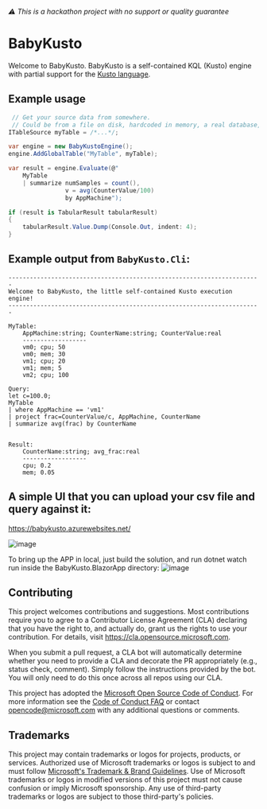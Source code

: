 _⚠ This is a hackathon project with no support or quality guarantee_

# BabyKusto

Welcome to BabyKusto. BabyKusto is a self-contained KQL (Kusto) engine
with partial support for the [Kusto language](https://docs.microsoft.com/en-us/azure/data-explorer/kusto/query/).

## Example usage

```cs
 // Get your source data from somewhere.
 // Could be from a file on disk, hardcoded in memory, a real database, etc.
ITableSource myTable = /*...*/;

var engine = new BabyKustoEngine();
engine.AddGlobalTable("MyTable", myTable);

var result = engine.Evaluate(@"
    MyTable
    | summarize numSamples = count(),
                v = avg(CounterValue/100)
                by AppMachine");

if (result is TabularResult tabularResult)
{
    tabularResult.Value.Dump(Console.Out, indent: 4);
}
```

## Example output from `BabyKusto.Cli`:

```
-----------------------------------------------------------------------
Welcome to BabyKusto, the little self-contained Kusto execution engine!
-----------------------------------------------------------------------

MyTable:
    AppMachine:string; CounterName:string; CounterValue:real
    ------------------
    vm0; cpu; 50
    vm0; mem; 30
    vm1; cpu; 20
    vm1; mem; 5
    vm2; cpu; 100

Query:
let c=100.0;
MyTable
| where AppMachine == 'vm1'
| project frac=CounterValue/c, AppMachine, CounterName
| summarize avg(frac) by CounterName


Result:
    CounterName:string; avg_frac:real
    ------------------
    cpu; 0.2
    mem; 0.05
```

## A simple UI that you can upload your csv file and query against it:
https://babykusto.azurewebsites.net/

![image](https://user-images.githubusercontent.com/92544828/137521390-4c2168a8-40f1-40b3-b410-a81e9db2bd1e.png)

To bring up the APP in local, just build the solution, and run dotnet watch run inside the BabyKusto.BlazorApp directory:
![image](https://user-images.githubusercontent.com/92544828/137518974-3cba9d4f-dbcc-4d52-abde-1d99e34107f7.png)

## Contributing

This project welcomes contributions and suggestions.  Most contributions require you to agree to a
Contributor License Agreement (CLA) declaring that you have the right to, and actually do, grant us
the rights to use your contribution. For details, visit https://cla.opensource.microsoft.com.

When you submit a pull request, a CLA bot will automatically determine whether you need to provide
a CLA and decorate the PR appropriately (e.g., status check, comment). Simply follow the instructions
provided by the bot. You will only need to do this once across all repos using our CLA.

This project has adopted the [Microsoft Open Source Code of Conduct](https://opensource.microsoft.com/codeofconduct/).
For more information see the [Code of Conduct FAQ](https://opensource.microsoft.com/codeofconduct/faq/) or
contact [opencode@microsoft.com](mailto:opencode@microsoft.com) with any additional questions or comments.

## Trademarks

This project may contain trademarks or logos for projects, products, or services. Authorized use of Microsoft 
trademarks or logos is subject to and must follow 
[Microsoft's Trademark & Brand Guidelines](https://www.microsoft.com/en-us/legal/intellectualproperty/trademarks/usage/general).
Use of Microsoft trademarks or logos in modified versions of this project must not cause confusion or imply Microsoft sponsorship.
Any use of third-party trademarks or logos are subject to those third-party's policies.
